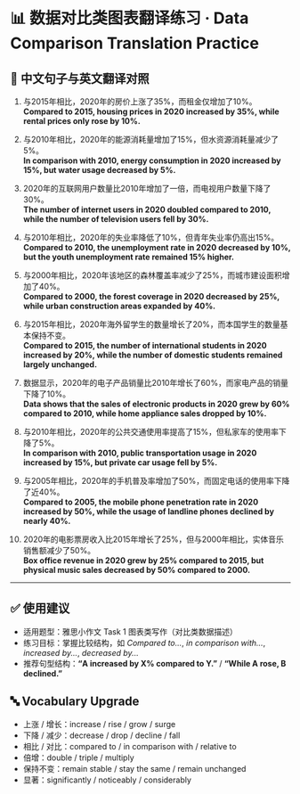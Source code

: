 # 📊 数据对比类图表翻译练习 · Data Comparison Translation Practice

## 📌 中文句子与英文翻译对照

1. 与2015年相比，2020年的房价上涨了35%，而租金仅增加了10%。  
   **Compared to 2015, housing prices in 2020 increased by 35%, while rental prices only rose by 10%.**

2. 与2010年相比，2020年的能源消耗量增加了15%，但水资源消耗量减少了5%。  
   **In comparison with 2010, energy consumption in 2020 increased by 15%, but water usage decreased by 5%.**

3. 2020年的互联网用户数量比2010年增加了一倍，而电视用户数量下降了30%。  
   **The number of internet users in 2020 doubled compared to 2010, while the number of television users fell by 30%.**

4. 与2010年相比，2020年的失业率降低了10%，但青年失业率仍高出15%。  
   **Compared to 2010, the unemployment rate in 2020 decreased by 10%, but the youth unemployment rate remained 15% higher.**

5. 与2000年相比，2020年该地区的森林覆盖率减少了25%，而城市建设面积增加了40%。  
   **Compared to 2000, the forest coverage in 2020 decreased by 25%, while urban construction areas expanded by 40%.**

6. 与2015年相比，2020年海外留学生的数量增长了20%，而本国学生的数量基本保持不变。  
   **Compared to 2015, the number of international students in 2020 increased by 20%, while the number of domestic students remained largely unchanged.**

7. 数据显示，2020年的电子产品销量比2010年增长了60%，而家电产品的销量下降了10%。  
   **Data shows that the sales of electronic products in 2020 grew by 60% compared to 2010, while home appliance sales dropped by 10%.**

8. 与2010年相比，2020年的公共交通使用率提高了15%，但私家车的使用率下降了5%。  
   **In comparison with 2010, public transportation usage in 2020 increased by 15%, but private car usage fell by 5%.**

9. 与2005年相比，2020年的手机普及率增加了50%，而固定电话的使用率下降了近40%。  
   **Compared to 2005, the mobile phone penetration rate in 2020 increased by 50%, while the usage of landline phones declined by nearly 40%.**

10. 2020年的电影票房收入比2015年增长了25%，但与2000年相比，实体音乐销售额减少了50%。  
    **Box office revenue in 2020 grew by 25% compared to 2015, but physical music sales decreased by 50% compared to 2000.**

---

## ✅ 使用建议

- 适用题型：雅思小作文 Task 1 图表类写作（对比类数据描述）
- 练习目标：掌握比较结构，如 *Compared to...*, *in comparison with...*, *increased by...*, *decreased by...*
- 推荐句型结构：**“A increased by X% compared to Y.”** / **“While A rose, B declined.”**

## 🔤 Vocabulary Upgrade

- 上涨 / 增长：increase / rise / grow / surge  
- 下降 / 减少：decrease / drop / decline / fall  
- 相比 / 对比：compared to / in comparison with / relative to  
- 倍增：double / triple / multiply  
- 保持不变：remain stable / stay the same / remain unchanged  
- 显著：significantly / noticeably / considerably
